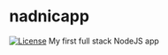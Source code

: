 # nadnicapp
<span style="color:#blue">[![License](https://img.shields.io/badge/license-GPL--3.0-blue.svg)](https://github.com/vidojesevic/nadnicapp/blob/main/LICENSE)</span>
My first full stack NodeJS app

